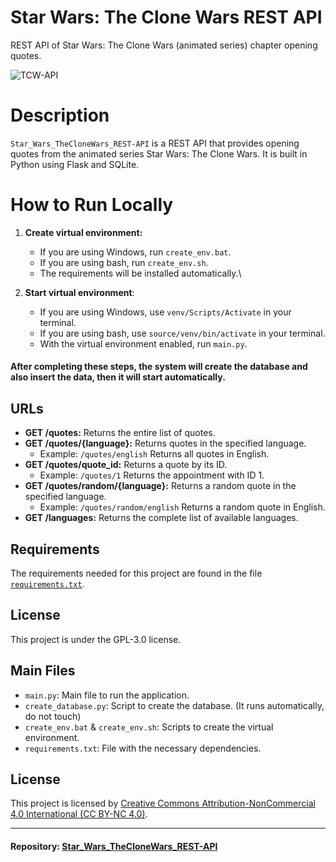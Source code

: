 # Star Wars: The Clone Wars REST API

REST API of Star Wars: The Clone Wars (animated series) chapter opening quotes.

![TCW-API](https://github.com/AstronautMarkus/sw_clonewars-api/assets/142458866/941ae4b0-d945-4d05-9689-3469d69bc8d1)

# Description

`Star_Wars_TheCloneWars_REST-API` is a REST API that provides opening quotes from the animated series Star Wars: The Clone Wars. It is built in Python using Flask and SQLite.

# How to Run Locally

1. **Create virtual environment:**

   - If you are using Windows, run `create_env.bat`.
   - If you are using bash, run `create_env.sh`.
   - The requirements will be installed automatically.\
2. **Start virtual environment**:
    - If you are using Windows, use `venv/Scripts/Activate` in your terminal.
    - If you are using bash, use   `source/venv/bin/activate` in your terminal.
    - With the virtual environment enabled, run `main.py`.

#### After completing these steps, the system will create the database and also insert the data, then it will start automatically.

## URLs

- **GET /quotes:** Returns the entire list of quotes.
- **GET /quotes/{language}:** Returns quotes in the specified language.
  - Example: `/quotes/english` Returns all quotes in English.
- **GET /quotes/quote_id:** Returns a quote by its ID.
  - Example: `/quotes/1` Returns the appointment with ID 1.
- **GET /quotes/random/{language}:** Returns a random quote in the specified language.
  - Example: `/quotes/random/english` Returns a random quote in English.
- **GET /languages:** Returns the complete list of available languages.

## Requirements

The requirements needed for this project are found in the file [`requirements.txt`](https://github.com/AstronautMarkus/Star_Wars_TheCloneWars_REST-API/blob/dev/requirements.txt).


## License

This project is under the GPL-3.0 license.


## Main Files

- `main.py`: Main file to run the application.
- `create_database.py`: Script to create the database. (It runs automatically, do not touch)
- `create_env.bat` & `create_env.sh`: Scripts to create the virtual environment.
- `requirements.txt`: File with the necessary dependencies.


## License

This project is licensed by [Creative Commons Attribution-NonCommercial 4.0 International (CC BY-NC 4.0)](https://creativecommons.org/licenses/by-nc/4.0/).



---

#### **Repository:** [Star_Wars_TheCloneWars_REST-API](https://github.com/AstronautMarkus/Star_Wars_TheCloneWars_REST-API)